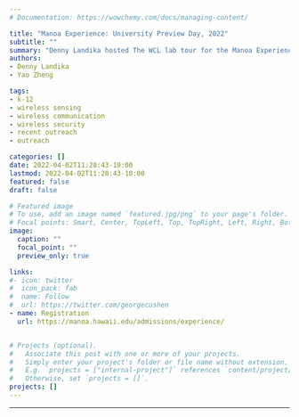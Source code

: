 ```yaml
---
# Documentation: https://wowchemy.com/docs/managing-content/

title: "Manoa Experience: University Preview Day, 2022"
subtitle: ""
summary: "Denny Landika hosted The WCL lab tour for the Manoa Experience."
authors:
- Denny Landika
- Yao Zheng

tags:
- k-12
- wireless sensing
- wireless communication
- wireless security
- recent outreach
- outreach

categories: []
date: 2022-04-02T11:28:43-10:00
lastmod: 2022-04-02T11:28:43-10:00
featured: false
draft: false

# Featured image
# To use, add an image named `featured.jpg/png` to your page's folder.
# Focal points: Smart, Center, TopLeft, Top, TopRight, Left, Right, BottomLeft, Bottom, BottomRight.
image:
  caption: ""
  focal_point: ""
  preview_only: true

links:
#- icon: twitter
#  icon_pack: fab
#  name: Follow
#  url: https://twitter.com/georgecushen
- name: Registration
  url: https://manoa.hawaii.edu/admissions/experience/


# Projects (optional).
#   Associate this post with one or more of your projects.
#   Simply enter your project's folder or file name without extension.
#   E.g. `projects = ["internal-project"]` references `content/project/deep-learning/index.md`.
#   Otherwise, set `projects = []`.
projects: []
---
```

***
